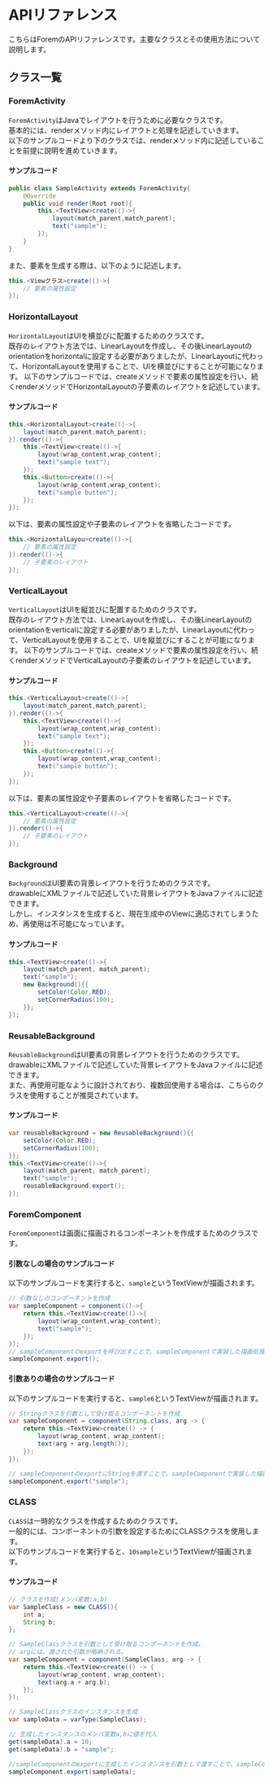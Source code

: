 # APIリファレンス

こちらはForemのAPIリファレンスです。主要なクラスとその使用方法について説明します。

## クラス一覧

<h3 id="ForemActivity">ForemActivity</h3>

`ForemActivity`はJavaでレイアウトを行うために必要なクラスです。  
基本的には、renderメソッド内にレイアウトと処理を記述していきます。  
以下のサンプルコードより下のクラスでは、renderメソッド内に記述していることを前提に説明を進めていきます。
#### サンプルコード
```java
public class SampleActivity extends ForemActivity{
    @Override
    public void render(Root root){
        this.<TextView>create(()->{
            layout(match_parent,match_parent);
            text("sample");
        });
    }
}
```
また、要素を生成する際は、以下のように記述します。  
```java
this.<Viewクラス>create(()->{
    // 要素の属性設定
});
```

<h3 id="HorizontalLayout">HorizontalLayout</h3>

`HorizontalLayout`はUIを横並びに配置するためのクラスです。  
既存のレイアウト方法では、LinearLayoutを作成し、その後LinearLayoutのorientationをhorizontalに設定する必要がありましたが、LinearLayoutに代わって、HorizontalLayoutを使用することで、UIを横並びにすることが可能になります。
以下のサンプルコードでは、createメソッドで要素の属性設定を行い、続くrenderメソッドでHorizontalLayoutの子要素のレイアウトを記述しています。
#### サンプルコード
```java
this.<HorizontalLayout>create(()->{
    layout(match_parent,match_parent);
}).render(()->{
    this.<TextView>create(()->{
        layout(wrap_content,wrap_content);
        text("sample text");
    });
    this.<Button>create(()->{
        layout(wrap_content,wrap_content);
        text("sample button");
    });
});
```
以下は、要素の属性設定や子要素のレイアウトを省略したコードです。
```java
this.<HorizontalLayou>create(()->{
    // 要素の属性設定
}).render(()->{
    // 子要素のレイアウト
});
```

<h3 id="VerticalLayout">VerticalLayout</h3>

`VerticalLayout`はUIを縦並びに配置するためのクラスです。  
既存のレイアウト方法では、LinearLayoutを作成し、その後LinearLayoutのorientationをverticalに設定する必要がありましたが、LinearLayoutに代わって、VerticalLayoutを使用することで、UIを縦並びにすることが可能になります。
以下のサンプルコードでは、createメソッドで要素の属性設定を行い、続くrenderメソッドでVerticalLayoutの子要素のレイアウトを記述しています。
#### サンプルコード
```java
this.<VerticalLayout>create(()->{
    layout(match_parent,match_parent);
}).render(()->{
    this.<TextView>create(()->{
        layout(wrap_content,wrap_content);
        text("sample text");
    });
    this.<Button>create(()->{
        layout(wrap_content,wrap_content);
        text("sample button");
    });
});
```
以下は、要素の属性設定や子要素のレイアウトを省略したコードです。
```java
this.<VerticalLayout>create(()->{
    // 要素の属性設定
}).render(()->{
    // 子要素のレイアウト
});
```

<h3 id="Background">Background</h3>

`Background`はUI要素の背景レイアウトを行うためのクラスです。  
drawableにXMLファイルで記述していた背景レイアウトをJavaファイルに記述できます。  
しかし、インスタンスを生成すると、現在生成中のViewに適応されてしまうため、再使用は不可能になっています。
#### サンプルコード
```java
this.<TextView>create(()->{
    layout(match_parent, match_parent);
    text("sample");
    new Background(){{
        setColor(Color.RED);
        setCornerRadius(100);
    }};
});
```

<h3 id="ReusableBackground">ReusableBackground</h3>

`ReusableBackground`はUI要素の背景レイアウトを行うためのクラスです。  
drawableにXMLファイルで記述していた背景レイアウトをJavaファイルに記述できます。  
また、再使用可能なように設計されており、複数回使用する場合は、こちらのクラスを使用することが推奨されています。
#### サンプルコード
```java
var reusableBackground = new ReusableBackground(){{
    setColor(Color.RED);
    setCornerRadius(100);
}};
this.<TextView>create(()->{
    layout(match_parent, match_parent);
    text("sample");
    reusableBackground.export();
});
```


<h3 id="ForemComponent">ForemComponent</h3>

`ForemComponent`は画面に描画されるコンポーネントを作成するためのクラスです。

#### 引数なしの場合のサンプルコード
以下のサンプルコードを実行すると、`sample`というTextViewが描画されます。
```java
// 引数なしのコンポーネントを作成
var sampleComponent = component(()->{
    return this.<TextView>create(()->{
        layout(wrap_content,wrap_content);
        text("sample");
    });
});
// sampleComponentのexportを呼び出すことで、sampleComponentで実装した描画処理が実行される。
sampleComponent.export();
```
#### 引数ありの場合のサンプルコード
以下のサンプルコードを実行すると、`sample6`というTextViewが描画されます。

```java
// Stringクラスを引数として受け取るコンポーネントを作成
var sampleComponent = component(String.class, arg -> {
    return this.<TextView>create(() -> {
        layout(wrap_content, wrap_content);
        text(arg + arg.length());
    });
});

// sampleComponentのexportにStringを渡すことで、sampleComponentで実装した描画処理が実行される。
sampleComponent.export("sample");
``` 

<h3 id="CLASS">CLASS</h3>

`CLASS`は一時的なクラスを作成するためのクラスです。  
一般的には、コンポーネントの引数を設定するためにCLASSクラスを使用します。  
以下のサンプルコードを実行すると、`10sample`というTextViewが描画されます。
#### サンプルコード
```java
// クラスを作成(メンバ変数:a,b)
var SampleClass = new CLASS(){
    int a;
    String b;
};

// SampleClassクラスを引数として受け取るコンポーネントを作成。
// argには、渡された引数が格納される。
var sampleComponent = component(SampleClass, arg -> {
    return this.<TextView>create(() -> {
        layout(wrap_content, wrap_content);
        text(arg.a + arg.b);
    });
});

// SampleClassクラスのインスタンスを生成
var sampleData = varType(SampleClass);

// 生成したインスタンスのメンバ変数a,bに値を代入
get(sampleData).a = 10;
get(sampleData).b = "sample";

//sampleComponentのexportに生成したインスタンスを引数として渡すことで、sampleComponentで実装した描画処理が実行される。
sampleComponent.export(sampleData);

```
